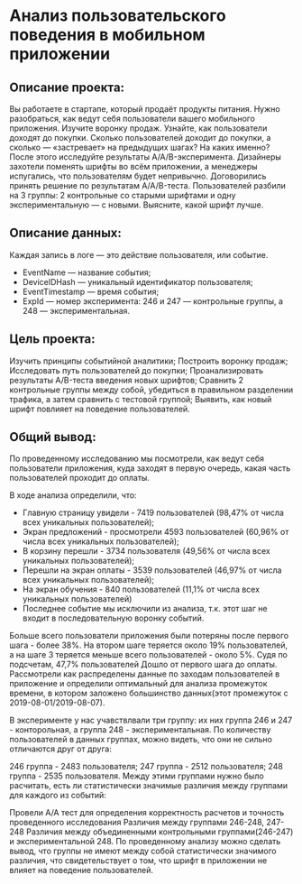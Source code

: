 # Анализ пользовательского поведения в мобильном приложении
## Описание проекта:

Вы работаете в стартапе, который продаёт продукты питания. Нужно разобраться, как ведут себя пользователи вашего мобильного приложения. Изучите воронку продаж. Узнайте, как пользователи доходят до покупки. Сколько пользователей доходит до покупки, а сколько — «застревает» на предыдущих шагах? На каких именно? После этого исследуйте результаты A/A/B-эксперимента. Дизайнеры захотели поменять шрифты во всём приложении, а менеджеры испугались, что пользователям будет непривычно. Договорились принять решение по результатам A/A/B-теста. Пользователей разбили на 3 группы: 2 контрольные со старыми шрифтами и одну экспериментальную — с новыми. Выясните, какой шрифт лучше.

## Описание данных:
Каждая запись в логе — это действие пользователя, или событие. 
* EventName — название события;
* DeviceIDHash — уникальный идентификатор пользователя;
* EventTimestamp — время события;
* ExpId — номер эксперимента: 246 и 247 — контрольные группы, а 248 — экспериментальная.

## Цель проекта:
Изучить принципы событийной аналитики;
Построить воронку продаж;
Исследовать путь пользователей до покупки;
Проанализировать результаты A/B-теста введения новых шрифтов;
Сравнить 2 контрольные группы между собой, убедиться в правильном разделении трафика, а затем сравнить с тестовой группой;
Выявить, как новый шрифт повлияет на поведение пользователей.

## Общий вывод:

По проведенному исследованию мы посмотрели, как ведут себя пользователи приложения, куда заходят в первую очередь, какая часть пользователей проходит до оплаты.

В ходе анализа определили, что:

* Главную страницу увидели - 7419 пользователей (98,47% от числа всех уникальных пользователей);
* Экран предложений - просмотрели 4593 пользователей (60,96% от числа всех уникальных пользователей);
* В корзину перешли - 3734 пользователя (49,56% от числа всех уникальных пользователей);
* Перешли на экран оплаты - 3539 пользователей (46,97% от числа всех уникальных пользователей);
* На экран обучения - 840 пользователей (11,1% от числа всех уникальных пользователей)
* Последнее событие мы исключили из анализа, т.к. этот шаг не входит в последовательную воронку событий.

Больше всего пользователи приложения были потеряны после первого шага - более 38%. На втором шаге теряется около 19% пользователей, а на шаге 3 теряется меньше всего пользователей - около 5%. Судя по подсчетам, 47,7% пользователей Дошло от первого шага до оплаты. Рассмотрели как распределены данные по заходам пользователей в приложение и определили оптимальный для анализа промежуток времени, в котором заложено большинство данных(этот промежуток с 2019-08-01/2019-08-07).

В эксперименте у нас учавствлвали три группу: их них группа 246 и 247 - конторольная, а группа 248 - экспериментальная. По количеству пользователей в данных группах, можно видеть, что они не сильно отличаются друг от друга:

246 группа - 2483 пользователя;
247 группа - 2512 пользователя;
248 группа - 2535 пользователя.
Между этими группами нужно было расчитать, есть ли статистически значимые различия между группами для каждого из событий:

Провели А/А тест для определения корректность расчетов и точность проведенного исследования
Различия между группами 246-248, 247-248
Различия между объединенными контрольными группами(246-247) и экспериментальной 248.
По проведенному анализу можно сделать вывод, что группы не имеют между собой статистически значимого различия, что свидетельствует о том, что шрифт в приложении не влияет на поведение пользователей.
